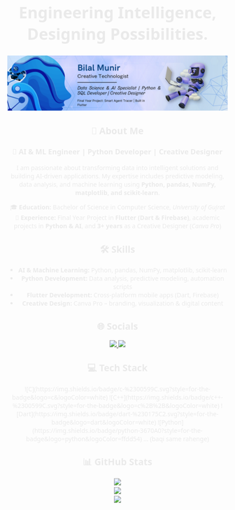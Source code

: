 <div align="center">
  <h1 style="font-family: 'Segoe UI', sans-serif; font-weight: bold; color:#eaeaea; font-size: 36px;">
    Engineering Intelligence, Designing Possibilities.
  </h1>
</div>

<p align="center">
  <img src="https://github.com/Bilalmunir-Ai/Bilalmunir-Ai/blob/main/banner.png?raw=true" alt="CodeGainmers Banner"/>
</p>

<div align="center" style="font-family: 'Segoe UI', sans-serif; color:#eaeaea;">

<h2>💫 About Me</h2>
<h3>🚀 AI & ML Engineer | Python Developer | Creative Designer</h3>

<p>
I am passionate about transforming data into intelligent solutions and building AI-driven applications.  
My expertise includes predictive modeling, data analysis, and machine learning using <b>Python, pandas, NumPy, matplotlib, and scikit-learn</b>.  
</p>

🎓 <b>Education:</b> Bachelor of Science in Computer Science, <i>University of Gujrat</i>  
💼 <b>Experience:</b> Final Year Project in <b>Flutter (Dart & Firebase)</b>, academic projects in <b>Python & AI</b>, and <b>3+ years</b> as a Creative Designer (*Canva Pro*)  

<h2>🛠️ Skills</h2>
<ul>
  <li><b>AI & Machine Learning:</b> Python, pandas, NumPy, matplotlib, scikit-learn</li>
  <li><b>Python Development:</b> Data analysis, predictive modeling, automation scripts</li>
  <li><b>Flutter Development:</b> Cross-platform mobile apps (Dart, Firebase)</li>
  <li><b>Creative Design:</b> Canva Pro – branding, visualization & digital content</li>
</ul>

<h2>🌐 Socials</h2>
<p>
  <a href="https://www.instagram.com/bilal_munir74/">
    <img src="https://img.shields.io/badge/Instagram-%23E4405F.svg?logo=Instagram&logoColor=white"/>
  </a>
  <a href="https://www.linkedin.com/in/bilalmunir-pk/">
    <img src="https://img.shields.io/badge/LinkedIn-%230077B5.svg?logo=linkedin&logoColor=white"/>
  </a>
</p>

<h2>💻 Tech Stack</h2>
<p>
<!-- badges yahin same rahenge -->
![C](https://img.shields.io/badge/c-%2300599C.svg?style=for-the-badge&logo=c&logoColor=white) 
![C++](https://img.shields.io/badge/c++-%2300599C.svg?style=for-the-badge&logo=c%2B%2B&logoColor=white) 
![Dart](https://img.shields.io/badge/dart-%230175C2.svg?style=for-the-badge&logo=dart&logoColor=white) 
![Python](https://img.shields.io/badge/python-3670A0?style=for-the-badge&logo=python&logoColor=ffdd54) 
... (baqi same rahenge)
</p>

<h2>📊 GitHub Stats</h2>
<p align="center">
  <img src="https://github-readme-stats.vercel.app/api?username=Bilalmunir-Ai&theme=dark&hide_border=false&include_all_commits=false&count_private=false"/>
  <br/>
  <img src="https://nirzak-streak-stats.vercel.app/?user=Bilalmunir-Ai&theme=dark&hide_border=false"/>
  <br/>
  <img src="https://github-readme-stats.vercel.app/api/top-langs/?username=Bilalmunir-Ai&theme=dark&hide_border=false&include_all_commits=false&count_private=false&layout=compact"/>
</p>

</div>


<!-- Proudly created with GPRM ( https://gprm.itsvg.in ) -->
